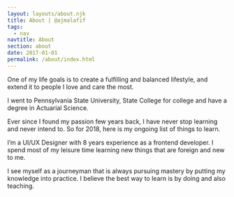 ```yaml
---
layout: layouts/about.njk
title: About | @ajmalafif
tags:
  - nav
navtitle: About
section: about
date: 2017-01-01
permalink: /about/index.html
---
```


One of my life goals is to create a fulfilling and balanced lifestyle, and extend it to people I love and care the most.

I went to Pennsylvania State University, State College for college and have a degree in Actuarial Science.

Ever since I found my passion few years back, I have never stop learning and never intend to. So for 2018, here is my ongoing list of things to learn.

I’m a UI/UX Designer with 8 years experience as a frontend developer. I spend most of my leisure time learning new things that are foreign and new to me.

I see myself as a journeyman that is always pursuing mastery by putting my knowledge into practice. I believe the best way to learn is by doing and also teaching.
